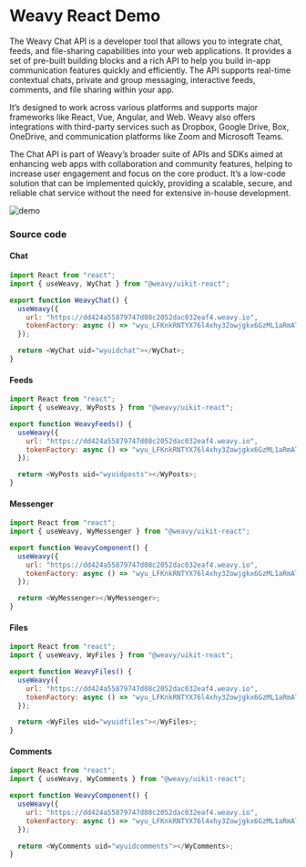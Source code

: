 # Weavy React Demo

The Weavy Chat API is a developer tool that allows you to integrate chat, feeds, and file-sharing capabilities into your web applications. It provides a set of pre-built building blocks and a rich API to help you build in-app communication features quickly and efficiently. The API supports real-time contextual chats, private and group messaging, interactive feeds, comments, and file sharing within your app.

It’s designed to work across various platforms and supports major frameworks like React, Vue, Angular, and Web. Weavy also offers integrations with third-party services such as Dropbox, Google Drive, Box, OneDrive, and communication platforms like Zoom and Microsoft Teams.

The Chat API is part of Weavy’s broader suite of APIs and SDKs aimed at enhancing web apps with collaboration and community features, helping to increase user engagement and focus on the core product. It’s a low-code solution that can be implemented quickly, providing a scalable, secure, and reliable chat service without the need for extensive in-house development.

![demo](demos/demo.gif)

### Source code

#### Chat 

```js
import React from "react";
import { useWeavy, WyChat } from "@weavy/uikit-react";

export function WeavyChat() {
  useWeavy({
    url: "https://dd424a55879747d08c2052dac032eaf4.weavy.io",
    tokenFactory: async () => "wyu_LFKnkRNTYX76l4xhy3Zowjgkx6GzML1aRmAT"
  });

  return <WyChat uid="wyuidchat"></WyChat>;
}
```

#### Feeds

```js
import React from "react";
import { useWeavy, WyPosts } from "@weavy/uikit-react";

export function WeavyFeeds() {
  useWeavy({
    url: "https://dd424a55879747d08c2052dac032eaf4.weavy.io",
    tokenFactory: async () => "wyu_LFKnkRNTYX76l4xhy3Zowjgkx6GzML1aRmAT"
  });

  return <WyPosts uid="wyuidposts"></WyPosts>;
}
```

#### Messenger

```js
import React from "react";
import { useWeavy, WyMessenger } from "@weavy/uikit-react";

export function WeavyComponent() {
  useWeavy({
    url: "https://dd424a55879747d08c2052dac032eaf4.weavy.io",
    tokenFactory: async () => "wyu_LFKnkRNTYX76l4xhy3Zowjgkx6GzML1aRmAT"
  });

  return <WyMessenger></WyMessenger>;
}
```

#### Files

```js
import React from "react";
import { useWeavy, WyFiles } from "@weavy/uikit-react";

export function WeavyFiles() {
  useWeavy({
    url: "https://dd424a55879747d08c2052dac032eaf4.weavy.io",
    tokenFactory: async () => "wyu_LFKnkRNTYX76l4xhy3Zowjgkx6GzML1aRmAT"
  });

  return <WyFiles uid="wyuidfiles"></WyFiles>;
}
```

#### Comments

```js
import React from "react";
import { useWeavy, WyComments } from "@weavy/uikit-react";

export function WeavyComponent() {
  useWeavy({
    url: "https://dd424a55879747d08c2052dac032eaf4.weavy.io",
    tokenFactory: async () => "wyu_LFKnkRNTYX76l4xhy3Zowjgkx6GzML1aRmAT"
  });

  return <WyComments uid="wyuidcomments"></WyComments>;
}
```